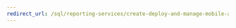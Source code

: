 ```yaml
--- 
redirect_url: /sql/reporting-services/create-deploy-and-manage-mobile-and-paginated-reports
--- 
```

